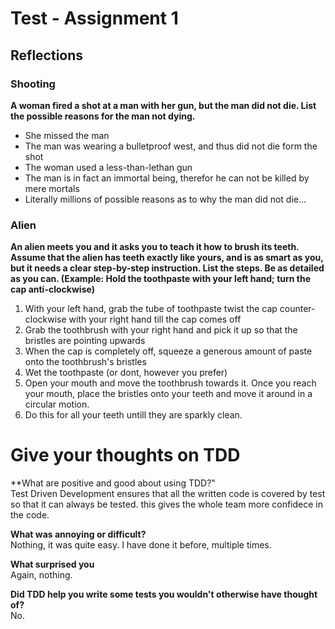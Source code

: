 # Test - Assignment 1  
  
  
  
## Reflections  
  
  
### Shooting  
**A woman fired a shot at a man with her gun, but the man did not die. List the possible reasons for the man not dying.**  
- She missed the man
- The man was wearing a bulletproof west, and thus did not die form the shot
- The woman used a less-than-lethan gun
- The man is in fact an immortal being, therefor he can not be killed by mere mortals
- Literally millions of possible reasons as to why the man did not die...  
  
  
  
### Alien  
**An alien meets you and it asks you to teach it how to brush its teeth. Assume
that the alien has teeth exactly like yours, and is as smart as you, but it
needs a clear step-by-step instruction. List the steps. Be as detailed as
you can. (Example: Hold the toothpaste with your left hand; turn the cap
anti-clockwise)**  
  
1. With your left hand, grab the tube of toothpaste twist the cap counter-clockwise with your right hand till the cap comes off
2. Grab the toothbrush with your right hand and pick it up so that the bristles are pointing upwards
3. When the cap is completely off, squeeze a generous amount of paste onto the toothbrush's bristles
4. Wet the toothpaste (or dont, however you prefer)
5. Open your mouth and move the toothbrush towards it. Once you reach your mouth, place the bristles onto your teeth and move it around in a circular motion.
6. Do this for all your teeth untill they are sparkly clean.
  
  
  
# Give your thoughts on TDD
**What are positive and good about using TDD?"  
Test Driven Development ensures that all the written code is covered by test so that it can always be tested. this gives the whole team more confidece in the code.  
  
  
**What was annoying or difficult?**  
Nothing, it was quite easy. I have done it before, multiple times.  
  
  
  
**What surprised you**  
Again, nothing.  
  
  
  
**Did TDD help you write some tests you wouldn't otherwise have thought of?**  
No.